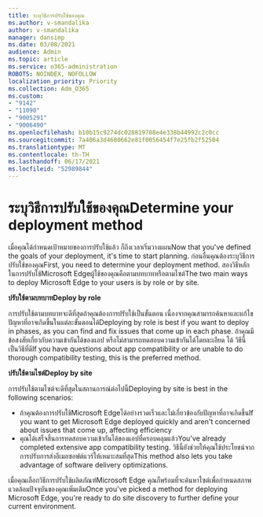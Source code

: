 ```yaml
---
title: ระบุวิธีการปรับใช้ของคุณ
ms.author: v-smandalika
author: v-smandalika
manager: dansimp
ms.date: 03/08/2021
audience: Admin
ms.topic: article
ms.service: o365-administration
ROBOTS: NOINDEX, NOFOLLOW
localization_priority: Priority
ms.collection: Adm_O365
ms.custom:
- "9142"
- "11090"
- "9005291"
- "9006490"
ms.openlocfilehash: b10b15c9274dc028819788e4e338b44992c2c0cc
ms.sourcegitcommit: 7a406a3d4680662e81f0056454f7e25fb2f52504
ms.translationtype: MT
ms.contentlocale: th-TH
ms.lasthandoff: 06/17/2021
ms.locfileid: "52989844"
---
```

# <a name="determine-your-deployment-method"></a><span data-ttu-id="96033-102">ระบุวิธีการปรับใช้ของคุณ</span><span class="sxs-lookup"><span data-stu-id="96033-102">Determine your deployment method</span></span>

<span data-ttu-id="96033-103">เมื่อคุณได้กําหนดเป้าหมายของการปรับใช้แล้ว ก็ถึงเวลาเริ่มวางแผน</span><span class="sxs-lookup"><span data-stu-id="96033-103">Now that you've defined the goals of your deployment, it's time to start planning.</span></span> <span data-ttu-id="96033-104">ก่อนอื่นคุณต้องระบุวิธีการปรับใช้ของคุณ</span><span class="sxs-lookup"><span data-stu-id="96033-104">First, you need to determine your deployment method.</span></span> <span data-ttu-id="96033-105">สองวิธีหลักในการปรับใช้Microsoft Edgeผู้ใช้ของคุณคือตามบทบาทหรือตามไซต์</span><span class="sxs-lookup"><span data-stu-id="96033-105">The two main ways to deploy Microsoft Edge to your users is by role or by site.</span></span>

<span data-ttu-id="96033-106">**ปรับใช้ตามบทบาท**</span><span class="sxs-lookup"><span data-stu-id="96033-106">**Deploy by role**</span></span>

<span data-ttu-id="96033-107">การปรับใช้ตามบทบาทจะดีที่สุดถ้าคุณต้องการปรับใช้เป็นขั้นตอน เนื่องจากคุณสามารถค้นหาและแก้ไขปัญหาที่อาจเกิดขึ้นในแต่ละขั้นตอนได้</span><span class="sxs-lookup"><span data-stu-id="96033-107">Deploying by role is best if you want to deploy in phases, as you can find and fix issues that come up in each phase.</span></span> <span data-ttu-id="96033-108">ถ้าคุณมีข้อสงสัยเกี่ยวกับความเข้ากันได้ของแอป หรือไม่สามารถทดสอบความเข้ากันได้โดยละเอียด ได้ วิธีนี้เป็นวิธีที่ดี</span><span class="sxs-lookup"><span data-stu-id="96033-108">If you have questions about app compatibility or are unable to do thorough compatibility testing, this is the preferred method.</span></span>

<span data-ttu-id="96033-109">**ปรับใช้ตามไซต์**</span><span class="sxs-lookup"><span data-stu-id="96033-109">**Deploy by site**</span></span>

<span data-ttu-id="96033-110">การปรับใช้ตามไซต์จะดีที่สุดในสถานการณ์ต่อไปนี้</span><span class="sxs-lookup"><span data-stu-id="96033-110">Deploying by site is best in the following scenarios:</span></span>
- <span data-ttu-id="96033-111">ถ้าคุณต้องการปรับใช้Microsoft Edgeได้อย่างรวดเร็วและไม่เกี่ยวข้องกับปัญหาที่อาจเกิดขึ้น</span><span class="sxs-lookup"><span data-stu-id="96033-111">If you want to get Microsoft Edge deployed quickly and aren't concerned about issues that come up, affecting efficiency</span></span>
- <span data-ttu-id="96033-112">คุณได้เสร็จสิ้นการทดสอบความเข้ากันได้ของแอปที่ครอบคลุมแล้ว</span><span class="sxs-lookup"><span data-stu-id="96033-112">You've already completed extensive app compatibility testing.</span></span> <span data-ttu-id="96033-113">วิธีนี้ยังช่วยให้คุณใช้ประโยชน์จากการปรับการส่งอีเมลซอฟต์แวร์ให้เหมาะสมที่สุด</span><span class="sxs-lookup"><span data-stu-id="96033-113">This method also lets you take advantage of software delivery optimizations.</span></span>

<span data-ttu-id="96033-114">เมื่อคุณเลือกวิธีการปรับใช้ผลิตภัณฑ์Microsoft Edge คุณก็พร้อมที่จะค้นหาไซต์เพื่อกําหนดสภาพแวดล้อมปัจจุบันของคุณเพิ่มเติม</span><span class="sxs-lookup"><span data-stu-id="96033-114">Once you've picked a method for deploying Microsoft Edge, you're ready to do site discovery to further define your current environment.</span></span>
